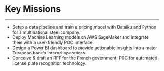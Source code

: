 # Key Missions
---

- Setup a data pipeline and train a pricing model with Dataiku and Python for a multinational steel company.
- Deploy Machine Learning models on AWS SageMaker and integrate them with a user-friendly POC interface.
- Design a Power BI dashboard to provide actionable insights into a major European bank's internal operations.
- Conceive & draft an RFP for the French government, POC for automated license plate recognition technology.
